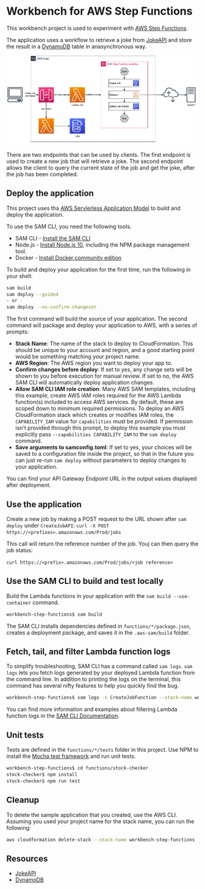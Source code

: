 # Workbench for AWS Step Functions

This workbench project is used to experiment with [AWS Step Functions](https://aws.amazon.com/step-functions/).

The application uses a workflow to retrieve a joke from [JokeAPI](https://jokeapi.dev/) and store the result in a
[DynamoDB](https://aws.amazon.com/dynamodb/) table in anasynchronous way.

![Architecture](resources/workbench-step-functions.png)

There are two endpoints that can be used by clients. The first endpoint is used to create a new job that will retrieve
a joke. The second endpoint allows the client to query the current state of the job and get the joke, after the job has
been completed.

## Deploy the application

This project uses tha [AWS Servlerless Application Model](https://aws.amazon.com/serverless/sam/) to build and deploy the application.

To use the SAM CLI, you need the following tools.

* SAM CLI - [Install the SAM CLI](https://docs.aws.amazon.com/serverless-application-model/latest/developerguide/serverless-sam-cli-install.html)
* Node.js - [Install Node.js 10](https://nodejs.org/en/), including the NPM package management tool.
* Docker - [Install Docker community edition](https://hub.docker.com/search/?type=edition&offering=community)

To build and deploy your application for the first time, run the following in your shell:

```bash
sam build
sam deploy --guided
- or -
sam deploy --no-confirm-changeset
```

The first command will build the source of your application. The second command will package and deploy your application to AWS, with a series of prompts:

* **Stack Name**: The name of the stack to deploy to CloudFormation. This should be unique to your account and region, and a good starting point would be something matching your project name.
* **AWS Region**: The AWS region you want to deploy your app to.
* **Confirm changes before deploy**: If set to yes, any change sets will be shown to you before execution for manual review. If set to no, the AWS SAM CLI will automatically deploy application changes.
* **Allow SAM CLI IAM role creation**: Many AWS SAM templates, including this example, create AWS IAM roles required for the AWS Lambda function(s) included to access AWS services. By default, these are scoped down to minimum required permissions. To deploy an AWS CloudFormation stack which creates or modifies IAM roles, the `CAPABILITY_IAM` value for `capabilities` must be provided. If permission isn't provided through this prompt, to deploy this example you must explicitly pass `--capabilities CAPABILITY_IAM` to the `sam deploy` command.
* **Save arguments to samconfig.toml**: If set to yes, your choices will be saved to a configuration file inside the project, so that in the future you can just re-run `sam deploy` without parameters to deploy changes to your application.

You can find your API Gateway Endpoint URL in the output values displayed after deployment.

## Use the application

Create a new job by making a POST request to the URL shown after `sam deploy` under `CreateJobAPI`:
`curl -X POST  https://<prefixes>.amazonaws.com/Prod/jobs`

This call will return the reference number of the job. Youj can then query the job status:

`curl https://<prefix>.amazonaws.com/Prod/jobs/<job reference>`

## Use the SAM CLI to build and test locally

Build the Lambda functions in your application with the `sam build --use-container` command.

```bash
workbench-step-functions$ sam build
```

The SAM CLI installs dependencies defined in `functions/*/package.json`, creates a deployment package, and saves it in the `.aws-sam/build` folder.

## Fetch, tail, and filter Lambda function logs

To simplify troubleshooting, SAM CLI has a command called `sam logs`. `sam logs` lets you fetch logs generated by your deployed Lambda function from the command line. In addition to printing the logs on the terminal, this command has several nifty features to help you quickly find the bug.

```bash
workbench-step-functions$ sam logs -n CreateJobFunction --stack-name workbench-step-functions --tail
```

You can find more information and examples about filtering Lambda function logs in the [SAM CLI Documentation](https://docs.aws.amazon.com/serverless-application-model/latest/developerguide/serverless-sam-cli-logging.html).

## Unit tests

Tests are defined in the `functions/*/tests` folder in this project. Use NPM to install the [Mocha test framework](https://mochajs.org/) and run unit tests.

```bash
workbench-step-functions$ cd functions/stock-checker
stock-checker$ npm install
stock-checker$ npm run test
```

## Cleanup

To delete the sample application that you created, use the AWS CLI. Assuming you used your project name for the stack name, you can run the following:

```bash
aws cloudformation delete-stack --stack-name workbench-step-functions
```

## Resources

* [JokeAPI](https://jokeapi.dev/)
* [DynamoDB](https://aws.amazon.com/dynamodb/)

